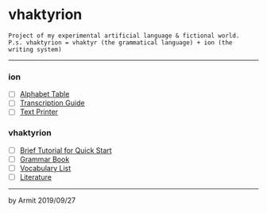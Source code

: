 # vhaktyrion

    Project of my experimental artificial language & fictional world.
    P.s. vhaktyrion = vhaktyr (the grammatical language) + ion (the writing system)

----

### ion

  - [ ] [Alphabet Table]()
  - [ ] [Transcription Guide]()
  - [ ] [Text Printer](/printer.py)
  
### vhaktyrion

  - [ ] [Brief Tutorial for Quick Start]()
  - [ ] [Grammar Book]()
  - [ ] [Vocabulary List]()
  - [ ] [Literature]()

----

by Armit
2019/09/27
